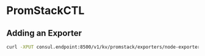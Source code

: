# PromStackCTL

## Adding an Exporter

```sh
curl -XPUT consul.endpoint:8500/v1/kv/promstack/exporters/node-exporter -d '{"port":9100,"tags":["exporter"]}'
```
